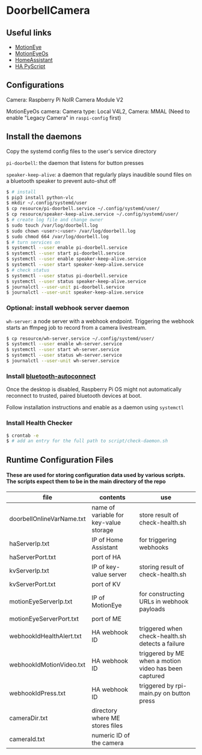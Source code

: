 # DoorbellCamera

## Useful links
- [MotionEye](https://github.com/motioneye-project/motioneye)
- [MotionEyeOs](https://github.com/motioneye-project/motioneyeos)
- [HomeAssistant](https://www.home-assistant.io/integrations/)
- [HA PyScript](https://hacs-pyscript.readthedocs.io/en/latest/reference.html#pyscript-executor)

## Configurations
Camera: Raspberry Pi NoIR Camera Module V2

MotionEyeOs camera: Camera type: Local V4L2, Camera: MMAL (Need to enable "Legacy Camera" in `raspi-config` first)

## Install the daemons

Copy the systemd config files to the user's service directory

`pi-doorbell`: the daemon that listens for button presses

`speaker-keep-alive`: a daemon that regularly plays inaudible sound files on a bluetooth speaker to prevent auto-shut off

```bash
$ # install
$ pip3 install python-vlc
$ mkdir ~/.config/systemd/user
$ cp resource/pi-doorbell.service ~/.config/systemd/user/
$ cp resource/speaker-keep-alive.service ~/.config/systemd/user/
$ # create log file and change owner
$ sudo touch /var/log/doorbell.log
$ sudo chown <user>:<user> /var/log/doorbell.log
$ sudo chmod 664 /var/log/doorbell.log
$ # turn services on
$ systemctl --user enable pi-doorbell.service
$ systemctl --user start pi-doorbell.service
$ systemctl --user enable speaker-keep-alive.service
$ systemctl --user start speaker-keep-alive.service
$ # check status
$ systemctl --user status pi-doorbell.service
$ systemctl --user status speaker-keep-alive.service
$ journalctl --user-unit pi-doorbell.service
$ journalctl --user-unit speaker-keep-alive.service
```

### Optional: install webhook server daemon

`wh-server`: a node server with a webhook endpoint. Triggering the webhook starts an ffmpeg job to record from a camera livestream.

```bash
$ cp resource/wh-server.service ~/.config/systemd/user/
$ systemctl --user enable wh-server.service
$ systemctl --user start wh-server.service
$ systemctl --user status wh-server.service
$ journalctl --user-unit wh-server.service
```

### Install [bluetooth-autoconnect](https://github.com/jrouleau/bluetooth-autoconnect)

Once the desktop is disabled, Raspberry Pi OS might not automatically reconnect to trusted, paired bluetooth devices at boot.

Follow installation instructions and enable as a daemon using `systemctl`

### Install Health Checker

```bash
$ crontab -e
$ # add an entry for the full path to script/check-daemon.sh
```

## Runtime Configuration Files

#### These are used for storing configuration data used by various scripts. The scripts expect them to be in the main directory of the repo

|file|contents|use|
|-|-|-|
|doorbellOnlineVarName.txt|name of variable for key-value storage|store result of check-health.sh|
|haServerIp.txt|IP of Home Assistant|for triggering webhooks|
|haServerPort.txt|port of HA||
|kvServerIp.txt|IP of key-value server|storing result of check-health.sh||
|kvServerPort.txt|port of KV||
|motionEyeServerIp.txt|IP of MotionEye|for constructing URLs in webhook payloads|
|motionEyeServerPort.txt|port of ME||
|webhookIdHealthAlert.txt|HA webhook ID|triggered when check-health.sh detects a failure|
|webhookIdMotionVideo.txt|HA webhook ID|triggered by ME when a motion video has been captured|
|webhookIdPress.txt|HA webhook ID|triggered by rpi-main.py on button press|
|cameraDir.txt|directory where ME stores files||
|cameraId.txt|numeric ID of the camera||

